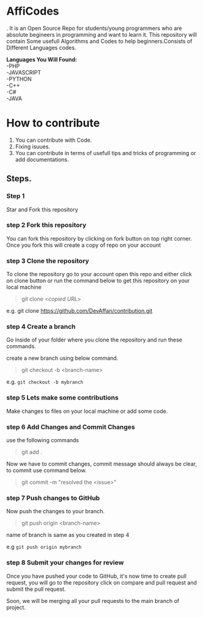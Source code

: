 # AffiCodes
.
It is an Open Source Repo for students/young programmers who are absolute begineers in programming and want to learn it. This repository will contain Some usefull Algorithms and Codes to help beginners.Consists of Different Languages codes.

**Languages You Will Found:**<br />
-PHP<br />
-JAVASCRIPT<br />
-PYTHON<br />
-C++<br />
-C#<br />
-JAVA<br />


# How to contribute
1. You can contribute with Code.
2. Fixing isuues.
3. You can contribute in terms of usefull tips and tricks of programming or add documentations.

## Steps.
### Step 1
Star and Fork this repository
### step 2 Fork this repository
You can fork this repository by clicking on fork button on top right corner. Once you fork this will create a copy of repo on your account
### step 3 Clone the repository 
To clone the repository go to your account open this repo and either click on clone button or run the command below to get this repository on your local machine

> git clone <_copied URL_>

e.g. git clone https://github.com/DevAffan/contribution.git

### step 4 Create a branch
Go inside of your folder where you clone the repository and run these commands.

create a new branch using below command.

> git checkout -b \<branch-name\>

e.g. `git checkout -b mybranch`

### step 5 Lets make some contributions
Make changes to files on your local machine or add some code. 

### step 6 Add Changes and Commit Changes
use the following commands

> git add .

Now we have to commit changes, commit message should always be clear, to commit use command below.

> git commit -m "resolved the \<issue\>"

### step 7 Push changes to GitHub
Now push the changes to your branch.

> git push origin \<branch-name\>

name of branch is same as you created in step 4

e.g `git push origin mybranch`

### step 8 Submit your changes for review
Once you have pushed your code to GitHub, it's now time to create pull request, you will go to the repository click on compare and pull request and submit the pull request.

Soon, we will be merging all your pull requests to the main branch of project.



